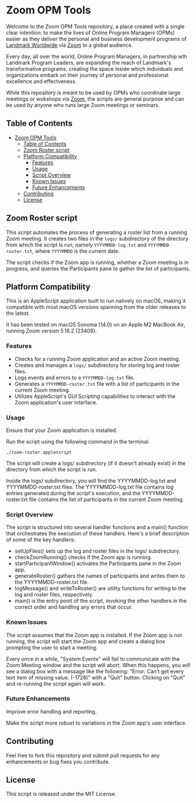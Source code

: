 # Zoom OPM Tools

Welcome to the Zoom OPM Tools repository, a place created with a single clear intention: to make the
lives of Online Program Managers (OPMs) easier as they deliver the personal and business development
programs of [Landmark Worldwide][landmark] via [Zoom][zoom] to a global audience.

Every day, all over the world, Online Program Managers, in partnership wth Landmark Program Leaders,
are expanding the reach of Landmark's transformative programs, creating the space inside which
individuals and organizations embark on their journey of personal and professional excellence and
effectveness.

While this repository is meant to be used by OPMs who coordinate large meetings or wokshops
via [Zoom][zoom], the scripts are general purpose and can be used by anyone who runs large Zoom meetings
or seminars.

## Table of Contents

- [Zoom OPM Tools](#zoom-opm-tools)
  - [Table of Contents](#table-of-contents)
  - [Zoom Roster script](#zoom-roster-script)
  - [Platform Compatibility](#platform-compatibility)
    - [Features](#features)
    - [Usage](#usage)
    - [Script Overview](#script-overview)
    - [Known Issues](#known-issues)
    - [Future Enhancements](#future-enhancements)
  - [Contributing](#contributing)
  - [License](#license)

## Zoom Roster script

This script automates the process of generating a roster list from a running Zoom
meeting. It creates two files in the `logs/` subdirectory of the directory from
which the script is run, namely `YYYYMMDD-log.txt` and `YYYYMMDD-roster.txt`,
where `YYYYMMDD` is the current date.

The script checks if the Zoom app is running, whether a Zoom meeting is in progress,
and queries the Participants pane to gather the list of participants.

## Platform Compatibility

This is an AppleScript application built to run natively on macOS, making it
compatible with most macOS versions spanning from the older releases to the latest.

It has been tested on macOS Sonoma (14.0) on an Apple M2 MacBook Air, running
Zoom version 5.16.2 (23409).

### Features

- Checks for a running Zoom application and an active Zoom meeting.
- Creates and manages a `logs/` subdirectory for storing log and roster files.
- Logs events and errors to a `YYYYMMDD-log.txt` file.
- Generates a `YYYYMMDD-roster.txt` file with a list of participants in the
  current Zoom meeting.
- Utilizes AppleScript's GUI Scripting capabilities to interact with the Zoom
  application's user interface.

### Usage

Ensure that your Zoom application is installed.

Run the script using the following command in the terminal:

```shell
./zoom-roster.applescript
```

The script will create a logs/ subdirectory (if it doesn't already exist)
in the directory from which the script is run.

Inside the logs/ subdirectory, you will find the YYYYMMDD-log.txt and
YYYYMMDD-roster.txt files. The YYYYMMDD-log.txt file contains log entries
generated during the script's execution, and the YYYYMMDD-roster.txt file
contains the list of participants in the current Zoom meeting.

### Script Overview

The script is structured into several handler functions and a main() function
that orchestrates the execution of these handlers. Here's a brief description of
some of the key handlers:

- setUpFiles() sets up the log and roster files in the logs/ subdirectory.
- checkZoomRunning() checks if the Zoom app is running.
- startParticipantWindow() activates the Participants pane in the Zoom app.
- generateRoster() gathers the names of participants and writes them to the YYYYMMDD-roster.txt file.
- logMessage() and writeToRoster() are utility functions for writing to the log and roster files, respectively.
- main() is the entry point of the script, invoking the other handlers in the correct order and handling any errors that occur.

### Known Issues

The script assumes that the Zoom app is installed. If the Zoom app is not
running, the script will start the Zoom app and create a dialog box prompting
the user to start a meeting.

Every once in a while, "System Events" will fail to communicate with the Zoom Meeting window and
the script will abort. When this happens, you will see a dialog box with a message like the following: "Error:
Can’t get every text item of missing value. (-1728)" with a "Quit" button. Clicking on "Quit" and
re-running the script again will work.

### Future Enhancements

Improve error handling and reporting.

Make the script more robust to variations in the Zoom app's user interface.

## Contributing

Feel free to fork this repository and submit pull requests for any enhancements or
bug fixes you contribute.

## License

This script is released under the MIT License.

[landmark]: https://www.landmarkworldwide.com/
[zoom]: http://zoom.us